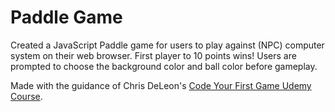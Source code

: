 # Paddle Game

Created a JavaScript Paddle game for users to play against (NPC) computer system on their web browser. First player to 10 points wins!
Users are prompted to choose the background color and ball color before gameplay.

Made with the guidance of Chris DeLeon's [Code Your First Game Udemy Course](https://www.udemy.com/course/code-your-first-game/). 

